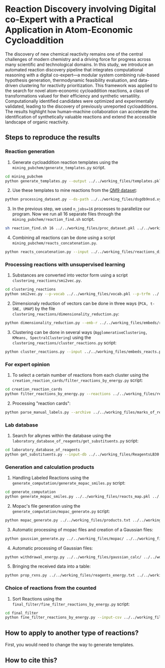 # Reaction Discovery involving Digital co-Expert with a Practical Application in Atom-Economic Cycloaddition

The discovery of new chemical reactivity remains one of the central challenges of modern chemistry and a driving force for progress across many scientific and technological domains. In this study, we introduce an automated reaction discovery pipeline that integrates computational 
reasoning with a digital co-expert—a modular system combining rule-based 
hypothesis generation, thermodynamic feasibility evaluation, and data-driven clustering for reactivity prioritization. This framework was applied to the search for novel atom-economic cycloaddition reactions, a class of transformations valued for their efficiency and synthetic versatility. Computationally identified candidates were optimized and experimentally validated, leading to the discovery of previously 
unreported cycloadditions. The results highlight how human–machine collaboration can accelerate the identification of synthetically valuable 
reactions and extend the accessible landscape of organic reactivity. 

## Steps to reproduce the results

### Reaction generation

1. Generate cycloaddition reaction templates using the `mining_pubchem/generate_templates.py` script.

```bash
cd mining_pubchem
python generate_templates.py --output ../../working_files/templates.pkl
```

2. Use these templates to mine reactions from the [QM9 dataset](https://doi.org/10.1038/sdata.2014.22):

```bash
python processing_dataset.py --ds-path ../../working_files/dsgdb9nsd.xyz.tar.bz2 --db-path ../../working_files/cas --db-name 'CAS' --n-jobs 16 --output-dir ../../working_files/test_sep_dir/ --output ../../working_files/proc_dataset.pkl
```

3. In the previous step, we used `n_jobs=16` processes to parallelize our program. Now we run all 16 separate files through the `mining_pubchem/reaction_find.sh` script.

```bash
sh reaction_find.sh 16 ../../working_files/proc_dataset.pkl ../../working_files/test_sep_dir/ ../../working_files/templates.pkl ../../working_files/reactions_dir/ 'CAS'
```

4. Combining all reactions can be done using a script `mining_pubchem/reacts_concatenation.py`.

```bash
python reacts_concatenation.py --input ../../working_files/reactions_dir/ --output ../../working_files/reactions.pkl --output-rs ../../working_files/embeds/smiles_reags.txt --output-ps ../../working_files/embeds/smiles_prods.txt
```

### Processing reactions with unsupervised learning

1. Substances are converted into vector form using a script `clustering_reactions/smi2vec.py`.

```bash
cd clustering_reactions
python smi2vec.py --p-vocab ../../working_files/vocab.pkl --p-trfm ../../working_files/trfm.pkl --smi ../../working_files/embeds/smiles_reags.txt --output ../../working_files/embeds/reags.npy & python smi2vec.py --p-vocab ../../working_files/vocab.pkl --p-trfm ../../working_files/trfm.pkl --smi ../../working_files/embeds/smiles_prods.txt --output ../../working_files/embeds/prods.npy
```

2. Dimensionaly reduction of vectors can be done in three ways (`PCA, t-SNE, UMAP`) by the file `clustering_reactions/dimensionality_reduction.py`:

```bash
python dimensionality_reduction.py --emb-r ../../working_files/embeds/reags.npy --emb-p ../../working_files/embeds/prods.npy --smi-r ../../working_files/embeds/smiles_reags.txt --smi-p ../../working_files/embeds/smiles_prods.txt --reacts ../../working_files/reactions.pkl --method 't-SNE' --output ../../working_files/embeds_reacts.pkl -n_components 2 -perplexity 100
```

3. Clustering can be done in several ways (`AgglomerativeClustering, KMeans, SpectralClustering`) using the `clustering_reactions/cluster_reactions.py` script:

```bash
python cluster_reactions.py --input ../../working_files/embeds_reacts.pkl --method 'AgglomerativeClustering' --metric 'euclidean' --plot ../../working_files/clusters.png --model ../../working_files/qm9_model.pkl -n_clusters 12
```

### For expert opinion

1. To select a certain number of reactions from each cluster using the `creation_reaction_cards/filter_reactions_by_energy.py` script:

```bash
cd creation_reaction_cards
python filter_reactions_by_energy.py --reactions ../../working_files/reactions.pkl --db-name 'CAS' --model ../../working_files/qm9_model.pkl --number 18 --output ../../working_files/need_reactions.pkl --output-numbers ../../working_files/reactions_numbers.pkl
```

2. Processing "reaction cards":

```bash
python parse_manual_labels.py --archive ../../working_files/marks_of_reacts.zip --output ../../working_files/marks_of_reacts/ --numbers ../../working_files/reactions_numbers.pkl --csv ../../working_files/reactions_data.csv
```

### Lab database

1. Search for alkynes within the database using the `laboratory_database_of_reagents/get_substituents.py` script:

```bash
cd laboratory_database_of_reagents
python get_substituents.py --input-db ../../working_files/ReagentsLB30.sdf --output-db ../../working_file/smiles_alkynes_fin.txt
```

### Generation and calculation products

1. Handling Labeled Reactions using the `generate_computation/generate_mopac_smiles.py` script:

```bash
cd generate_computation
python generate_mopac_smiles.py ../../working_files/reacts_map.pkl ../../working_files/smiles_alkynes_fin.txt ../../working_files/products.txt
```

2. Mopac's file generation using the `generate_computation/mopac_generate.py` script:

```bash
python mopac_generate.py ../../working_files/products.txt ../../working_files/mopac/
```

3. Automatic processing of mopac files and creation of a Gaussian files:

```bash
python gaussian_generate.py ../../working_files/mopac/ ../../working_files/gaussian_checks/ 16000 'B3LYP/6-31G(2df,p)' 16 ../../working_files/gaussian_calc/
```

4. Automatic processing of Gaussian files:

```bash
python withdrawal_energy.py ../../working_files/gaussian_calc/ ../../working_files/products.txt ../../working_files/products_energy.txt
```

5. Bringing the received data into a table:

```bash
python prop_rxns.py ../../working_files/reagents_energy.txt ../../working_files/alkynes_energy.txt ../../working_files/products_energy.txt ../../working_files/calc_reactions.csv
```

### Choice of reactions from the counted

1. Sort Reactions using the `final_filter/fine_filter_reactions_by_energy.py` script:

```bash
cd final_filter
python fine_filter_reactions_by_energy.py --input-csv ../../working_files/calc_reactions.csv --number 10 --output ../../working_files/need_reactions.csv
```

## How to apply to another type of reactions?

First, you would need to change the way to generate templates.

## How to cite this?
